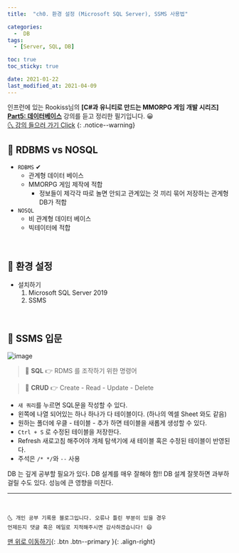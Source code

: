```yaml
---
title:  "ch0. 환경 설정 (Microsoft SQL Server), SSMS 사용법" 

categories:
  -  DB
tags:
  - [Server, SQL, DB]

toc: true
toc_sticky: true

date: 2021-01-22
last_modified_at: 2021-04-09
---
```


인프런에 있는 Rookiss님의 **[C#과 유니티로 만드는 MMORPG 게임 개발 시리즈] <u>Part5: 데이터베이스</u>** 강의를 듣고 정리한 필기입니다. 😀  
[🌜 강의 들으러 가기 Click](https://www.inflearn.com/course/유니티-MMORPG-개발-part5)
{: .notice--warning}

## 🚀 RDBMS vs NOSQL

- `RDBMS` ✔
  - 관계형 데이터 베이스
  - MMORPG 게임 제작에 적합
    - 정보들이 제각각 따로 놀면 안되고 관계있는 것 끼리 묶어 저장하는 관계형 DB가 적합
- `NOSQL`
  - 비 관계형 데이터 베이스
  - 빅테이터에 적합

<br>

## 🚀 환경 설정

- 설치하기
  1. Microsoft SQL Server 2019
  2. SSMS

<br>

## 🚀 SSMS 입문

![image](https://user-images.githubusercontent.com/42318591/114130385-6fa2ea00-993b-11eb-8be2-0b8880f7801d.png)

> 📌 **SQL** 👉 RDMS 를 조작하기 위한 명령어

> 📌 **CRUD** 👉 Create - Read - Update - Delete

- `새 쿼리`를 누르면 SQL문을 작성할 수 있다.
- 왼쪽에 나열 되어있는 하나 하나가 다 테이블이다. (하나의 엑셀 Sheet 와도 같음)
- 원하는 폴더에 우클 - 테이블 - 추가 하면 테이블을 새롭게 생성할 수 있다.
- `Ctrl + S` 로 수정된 테이블을 저장한다.
- Refresh 새로고침 해주어야 개체 탐색기에 새 테이블 혹은 수정된 테이블이 반영된다.
- 주석은 `/* */`와 `--` 사용

DB 는 깊게 공부할 필요가 있다. DB 설계를 매우 잘해야 함!! DB 설계 잘못하면 과부하 걸릴 수도 있다. 성능에 큰 영향을 미친다.


***
<br>

    🌜 개인 공부 기록용 블로그입니다. 오류나 틀린 부분이 있을 경우 
    언제든지 댓글 혹은 메일로 지적해주시면 감사하겠습니다! 😄

[맨 위로 이동하기](#){: .btn .btn--primary }{: .align-right}